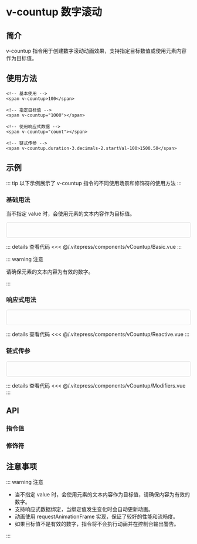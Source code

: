 # v-countup 数字滚动

## 简介

v-countup 指令用于创建数字滚动动画效果，支持指定目标数值或使用元素内容作为目标值。

## 使用方法

```vue
<!-- 基本使用 -->
<span v-countup>100</span>

<!-- 指定目标值 -->
<span v-countup="1000"></span>

<!-- 使用响应式数据 -->
<span v-countup="count"></span>

<!-- 链式传参 -->
<span v-countup.duration-3.decimals-2.startVal-100>1500.50</span>
```

## 示例

::: tip
以下示例展示了 v-countup 指令的不同使用场景和修饰符的使用方法
:::

### 基础用法

当不指定 value 时，会使用元素的文本内容作为目标值。

<div class="demo-container">
  <Basic />
</div>

::: details 查看代码
<<< @/.vitepress/components/vCountup/Basic.vue
:::

::: warning 注意

请确保元素的文本内容为有效的数字。

:::

### 响应式用法

<div class="demo-container">
  <Reactive />
</div>

::: details 查看代码
<<< @/.vitepress/components/vCountup/Reactive.vue
:::

### 链式传参

<div class="demo-container">
  <Modifiers />
</div>

::: details 查看代码
<<< @/.vitepress/components/vCountup/Modifiers.vue
:::

## API

### 指令值

<ApiTable :data="directiveProps" />

### 修饰符

<ApiTable :data="modifierProps" />

<script setup>
import Basic from '../.vitepress/components/vCountup/Basic.vue'
import Reactive from '../.vitepress/components/vCountup/Reactive.vue'
import Modifiers from '../.vitepress/components/vCountup/Modifiers.vue'
import ApiTable from '../.vitepress/components/ApiTable.vue'

const directiveProps = [
  {
    name: 'value',
    type: 'number | { value: number }',
    required: false,
    description: '目标数值',
    default: '元素内容'
  }
];

const modifierProps = [
  {
    name: 'duration',
    type: 'number',
    required: false,
    description: '动画持续时间（秒）',
    default: '2'
  },
  {
    name: 'decimals',
    type: 'number',
    required: false,
    description: '小数位数',
    default: '0'
  },
  {
    name: 'startVal',
    type: 'number',
    required: false,
    description: '起始值',
    default: '0'
  }
];
</script>

## 注意事项

::: warning 注意

- 当不指定 value 时，会使用元素的文本内容作为目标值，请确保内容为有效的数字。
- 支持响应式数据绑定，当绑定值发生变化时会自动更新动画。
- 动画使用 requestAnimationFrame 实现，保证了较好的性能和流畅度。
- 如果目标值不是有效的数字，指令将不会执行动画并在控制台输出警告。

:::

<style scoped>
.demo-container {
  padding: 20px;
  border: 1px solid #ddd;
  border-radius: 5px;
  display: flex;
  flex-direction: column;
  gap: 20px;
}
</style>

